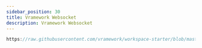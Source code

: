 ```yaml
---
sidebar_position: 30
title: Vramework Websocket
description: Vramework Websocket
---
```


```typescript reference title="websocket.ts"
https://raw.githubusercontent.com/vramework/workspace-starter/blob/master/apps/cli/bin/websocket.ts
```

